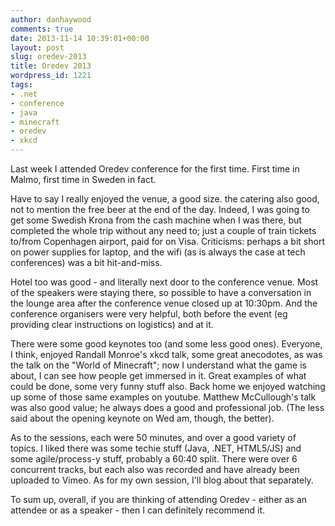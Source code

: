 ```yaml
---
author: danhaywood
comments: true
date: 2013-11-14 10:39:01+00:00
layout: post
slug: oredev-2013
title: Oredev 2013
wordpress_id: 1221
tags:
- .net
- conference
- java
- minecraft
- oredev
- xkcd
---
```


Last week I attended Oredev conference for the first time. First time in Malmo, first time in Sweden in fact.

Have to say I really enjoyed the venue, a good size. the catering also good, not to mention the free beer at the end of the day. Indeed, I was going to get some Swedish Krona from the cash machine when I was there, but completed the whole trip without any need to; just a couple of train tickets to/from Copenhagen airport, paid for on Visa. Criticisms: perhaps a bit short on power supplies for laptop, and the wifi (as is always the case at tech conferences) was a bit hit-and-miss.

Hotel too was good - and literally next door to the conference venue. Most of the speakers were staying there, so possible to have a conversation in the lounge area after the conference venue closed up at 10:30pm. And the conference organisers were very helpful, both before the event (eg providing clear instructions on logistics) and at it.

There were some good keynotes too (and some less good ones). Everyone, I think, enjoyed Randall Monroe's xkcd talk, some great anecodotes, as was the talk on the "World of Minecraft"; now I understand what the game is about, I can see how people get immersed in it. Great examples of what could be done, some very funny stuff also. Back home we enjoyed watching up some of those same examples on youtube. Matthew McCullough's talk was also good value; he always does a good and professional job. (The less said about the opening keynote on Wed am, though, the better).

As to the sessions, each were 50 minutes, and over a good variety of topics. I liked there was some techie stuff (Java, .NET, HTML5/JS) and some agile/process-y stuff, probably a 60:40 split. There were over 6 concurrent tracks, but each also was recorded and have already been uploaded to Vimeo. As for my own session, I'll blog about that separately.

To sum up, overall, if you are thinking of attending Oredev - either as an attendee or as a speaker - then I can definitely recommend it.
